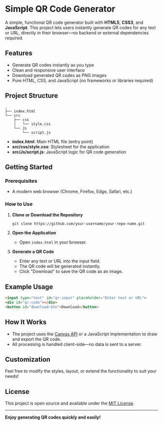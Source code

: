 # Simple QR Code Generator

A simple, functional QR code generator built with **HTML5**, **CSS3**, and **JavaScript**. This project lets users instantly generate QR codes for any text or URL, directly in their browser—no backend or external dependencies required.

## Features

- Generate QR codes instantly as you type
- Clean and responsive user interface
- Download generated QR codes as PNG images
- Pure HTML, CSS, and JavaScript (no frameworks or libraries required)

## Project Structure

```
.
├── index.html
└── src
    ├── css
    │   └── style.css
    └── Js
        └── script.js
```

- **index.html**: Main HTML file (entry point)
- **src/css/style.css**: Stylesheet for the application
- **src/Js/script.js**: JavaScript logic for QR code generation

## Getting Started

### Prerequisites

- A modern web browser (Chrome, Firefox, Edge, Safari, etc.)

### How to Use

1. **Clone or Download the Repository**
    ```bash
    git clone https://github.com/your-username/your-repo-name.git
    ```
2. **Open the Application**
    - Open `index.html` in your browser.

3. **Generate a QR Code**
    - Enter any text or URL into the input field.
    - The QR code will be generated instantly.
    - Click "Download" to save the QR code as an image.

## Example Usage

```html
<input type="text" id="qr-input" placeholder="Enter text or URL">
<div id="qr-code"></div>
<button id="download-btn">Download</button>
```

## How It Works

- The project uses the [Canvas API](https://developer.mozilla.org/en-US/docs/Web/API/Canvas_API) or a JavaScript implementation to draw and export the QR code.
- All processing is handled client-side—no data is sent to a server.

## Customization

Feel free to modify the styles, layout, or extend the functionality to suit your needs!

## License

This project is open source and available under the [MIT License](LICENSE).

---

**Enjoy generating QR codes quickly and easily!**
